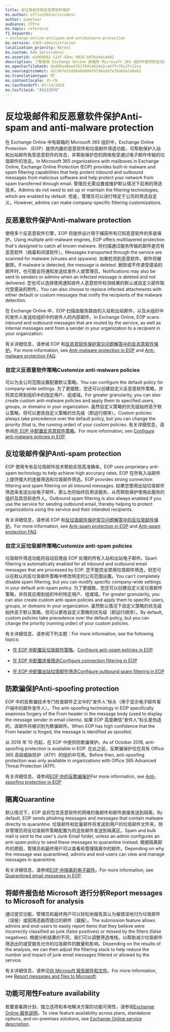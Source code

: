 ```yaml
---
title: 反垃圾邮件和反恶意软件保护
ms.author: office365servicedesc
author: pamelaar
audience: ITPro
ms.topic: reference
f1_keywords:
- exchange-online-antispam-and-antimalware-protection
ms.service: o365-administration
localization_priority: Normal
ms.custom: Adm_ServiceDesc
ms.assetid: e3d68b82-114f-43ec-9026-b076a4dc4e02
description: 了解使用 Exchange Online 邮箱的 Microsoft 365 组织中提供的反垃圾邮件和反恶意软件保护功能。
ms.openlocfilehash: dad05ee8ee4f51f6914624a2ce67fcf6c2fc12ce
ms.sourcegitcommit: d2cd67e52dd646b68bfbfd8a387e70a6da140a62
ms.translationtype: MT
ms.contentlocale: zh-CN
ms.lasthandoff: 07/14/2020
ms.locfileid: "45132976"
---
```

# <a name="anti-spam-and-anti-malware-protection"></a><span data-ttu-id="42758-103">反垃圾邮件和反恶意软件保护</span><span class="sxs-lookup"><span data-stu-id="42758-103">Anti-spam and anti-malware protection</span></span>

<span data-ttu-id="42758-104">在 Exchange Online 中有邮箱的 Microsoft 365 组织中，Exchange Online Protection （EOP）提供内置的恶意软件和垃圾邮件筛选功能，可帮助保护入站和出站邮件免受恶意软件的攻击，并帮助保护您的网络免受通过电子邮件传输的垃圾邮件的攻击。</span><span class="sxs-lookup"><span data-stu-id="42758-104">In Microsoft 365 organizations with mailboxes in Exchange Online, Exchange Online Protection (EOP) provides built-in malware and spam filtering capabilities that help protect inbound and outbound messages from malicious software and help protect your network from spam transferred through email.</span></span> <span data-ttu-id="42758-105">管理员无需设置或维护默认情况下启用的筛选技术。</span><span class="sxs-lookup"><span data-stu-id="42758-105">Admins do not need to set up or maintain the filtering technologies, which are enabled by default.</span></span> <span data-ttu-id="42758-106">但是，管理员可以进行特定于公司的筛选自定义。</span><span class="sxs-lookup"><span data-stu-id="42758-106">However, admins can make company-specific filtering customizations.</span></span>

## <a name="anti-malware-protection"></a><span data-ttu-id="42758-107">反恶意软件保护</span><span class="sxs-lookup"><span data-stu-id="42758-107">Anti-malware protection</span></span>

<span data-ttu-id="42758-108">使用多个反恶意软件引擎，EOP 将提供设计用于捕获所有已知恶意软件的多层保护。</span><span class="sxs-lookup"><span data-stu-id="42758-108">Using multiple anti-malware engines, EOP offers multilayered protection that's designed to catch all known malware.</span></span> <span data-ttu-id="42758-109">将扫描通过服务传输的邮件是否有恶意软件（病毒和间谍软件）。</span><span class="sxs-lookup"><span data-stu-id="42758-109">Messages transported through the service are scanned for malware (viruses and spyware).</span></span> <span data-ttu-id="42758-110">如果检测到恶意软件，邮件将被删除。</span><span class="sxs-lookup"><span data-stu-id="42758-110">If malware is detected, the message is deleted.</span></span> <span data-ttu-id="42758-111">删除或不传递受感染的邮件时，也可能会将通知发送给发件人或管理员。</span><span class="sxs-lookup"><span data-stu-id="42758-111">Notifications may also be sent to senders or admins when an infected message is deleted and not delivered.</span></span> <span data-ttu-id="42758-112">您也可以选择使用通知收件人恶意软件检测结果的默认或自定义邮件取代受感染的附件。</span><span class="sxs-lookup"><span data-stu-id="42758-112">You can also choose to replace infected attachments with either default or custom messages that notify the recipients of the malware detection.</span></span>

<span data-ttu-id="42758-113">在 Exchange Online 中，EOP 扫描由服务路由的入站和出站邮件，以及从组织中的发件人发送给组织中的收件人的内部邮件。</span><span class="sxs-lookup"><span data-stu-id="42758-113">In Exchange Online, EOP scans inbound and outbound messages that are routed by the service, as well as internal messages sent from a sender in your organization to a recipient in your organization.</span></span>

<span data-ttu-id="42758-114">有关详细信息，请参阅 EOP 和[反恶意软件保护常见问题解答](https://docs.microsoft.com/microsoft-365/security/office-365-security/anti-malware-protection-faq-eop)[中的反恶意软件保护](https://docs.microsoft.com/microsoft-365/security/office-365-security/anti-malware-protection)。</span><span class="sxs-lookup"><span data-stu-id="42758-114">For more information, see [Anti-malware protection in EOP](https://docs.microsoft.com/microsoft-365/security/office-365-security/anti-malware-protection) and [Anti-malware protection FAQ](https://docs.microsoft.com/microsoft-365/security/office-365-security/anti-malware-protection-faq-eop).</span></span>

### <a name="customize-anti-malware-policies"></a><span data-ttu-id="42758-115">自定义反恶意软件策略</span><span class="sxs-lookup"><span data-stu-id="42758-115">Customize anti-malware policies</span></span>

<span data-ttu-id="42758-116">可以为全公司范围设置配置默认策略。</span><span class="sxs-lookup"><span data-stu-id="42758-116">You can configure the default policy for company-wide settings.</span></span> <span data-ttu-id="42758-117">为了更细致，您还可以创建自定义反恶意软件策略，并将其应用到组织中的指定用户、组或域。</span><span class="sxs-lookup"><span data-stu-id="42758-117">For greater granularity, you can also create custom anti-malware policies and apply them to specified users, groups, or domains in your organization.</span></span> <span data-ttu-id="42758-118">虽然自定义策略的优先级始终高于默认策略，但可以更改自定义策略的优先级（即运行顺序）。</span><span class="sxs-lookup"><span data-stu-id="42758-118">Custom policies always take precedence over the default policy, but you can change the priority (that is, the running order) of your custom policies.</span></span> <span data-ttu-id="42758-119">有关详细信息，请参阅[在 EOP 中配置反恶意软件策略](https://docs.microsoft.com/microsoft-365/security/office-365-security/configure-anti-malware-policies)。</span><span class="sxs-lookup"><span data-stu-id="42758-119">For more information, see [Configure anti-malware policies in EOP](https://docs.microsoft.com/microsoft-365/security/office-365-security/configure-anti-malware-policies).</span></span>

## <a name="anti-spam-protection"></a><span data-ttu-id="42758-120">反垃圾邮件保护</span><span class="sxs-lookup"><span data-stu-id="42758-120">Anti-spam protection</span></span>

<span data-ttu-id="42758-121">EOP 使用专有反垃圾邮件技术帮助实现高准确率。</span><span class="sxs-lookup"><span data-stu-id="42758-121">EOP uses proprietary anti-spam technology to help achieve high accuracy rates.</span></span> <span data-ttu-id="42758-122">EOP 在所有入站邮件上提供强大的连接筛选和垃圾邮件筛选。</span><span class="sxs-lookup"><span data-stu-id="42758-122">EOP provides strong connection filtering and spam filtering on all inbound messages.</span></span> <span data-ttu-id="42758-123">如果您使用出站垃圾邮件筛选来发送出站电子邮件，那么也将始终启用该服务，从而帮助保护使用此服务的组织及其目标收件人。</span><span class="sxs-lookup"><span data-stu-id="42758-123">Outbound spam filtering is also always enabled if you use the service for sending outbound email, thereby helping to protect organizations using the service and their intended recipients.</span></span>

<span data-ttu-id="42758-124">有关详细信息，请参阅 EOP 和[反垃圾邮件保护常见问题解答](https://docs.microsoft.com/microsoft-365/security/office-365-security/anti-spam-protection-faq)[中的反垃圾邮件保护](https://docs.microsoft.com/microsoft-365/security/office-365-security/anti-spam-protection)。</span><span class="sxs-lookup"><span data-stu-id="42758-124">For more information, see [Anti-spam protection in EOP](https://docs.microsoft.com/microsoft-365/security/office-365-security/anti-spam-protection) and [Anti-spam protection FAQ](https://docs.microsoft.com/microsoft-365/security/office-365-security/anti-spam-protection-faq).</span></span>

### <a name="customize-anti-spam-policies"></a><span data-ttu-id="42758-125">自定义反垃圾邮件策略</span><span class="sxs-lookup"><span data-stu-id="42758-125">Customize anti-spam policies</span></span>

<span data-ttu-id="42758-126">垃圾邮件筛选功能将自动启用由 EOP 处理的所有入站和出站电子邮件。</span><span class="sxs-lookup"><span data-stu-id="42758-126">Spam filtering is automatically enabled for all inbound and outbound email messages that are processed by EOP.</span></span> <span data-ttu-id="42758-127">您不能完全禁用垃圾邮件筛选，但您可以在默认的反垃圾邮件策略中修改特定的公司范围设置。</span><span class="sxs-lookup"><span data-stu-id="42758-127">You can't completely disable spam filtering, but you can modify specific company-wide settings in your default anti-spam policy.</span></span> <span data-ttu-id="42758-128">为了更细致，您还可以创建自定义反垃圾邮件策略，并将其应用到组织中的特定用户、组或域。</span><span class="sxs-lookup"><span data-stu-id="42758-128">For greater granularity, you can also create custom anti-spam policies and apply them to specific users, groups, or domains in your organization.</span></span> <span data-ttu-id="42758-129">虽然默认情况下自定义策略的优先级始终高于默认策略，但可以更改自定义策略的优先级（即运行顺序）。</span><span class="sxs-lookup"><span data-stu-id="42758-129">By default, custom policies take precedence over the default policy, but you can change the priority (running order) of your custom policies.</span></span>

<span data-ttu-id="42758-130">有关详细信息，请参阅下列主题：</span><span class="sxs-lookup"><span data-stu-id="42758-130">For more information, see the following topics:</span></span>

- <span data-ttu-id="42758-131">[在 EOP 中配置反垃圾邮件策略](https://docs.microsoft.com/microsoft-365/security/office-365-security/configure-your-spam-filter-policies)。</span><span class="sxs-lookup"><span data-stu-id="42758-131">[Configure anti-spam policies in EOP](https://docs.microsoft.com/microsoft-365/security/office-365-security/configure-your-spam-filter-policies).</span></span>

- [<span data-ttu-id="42758-132">在 EOP 中配置连接筛选</span><span class="sxs-lookup"><span data-stu-id="42758-132">Configure connection filtering in EOP</span></span>](https://docs.microsoft.com/microsoft-365/security/office-365-security/configure-the-connection-filter-policy)

- [<span data-ttu-id="42758-133">在 EOP 中配置出站垃圾邮件筛选</span><span class="sxs-lookup"><span data-stu-id="42758-133">Configure outbound spam filtering in EOP</span></span>](https://docs.microsoft.com/microsoft-365/security/office-365-security/configure-the-outbound-spam-policy)

## <a name="anti-spoofing-protection"></a><span data-ttu-id="42758-134">防欺骗保护</span><span class="sxs-lookup"><span data-stu-id="42758-134">Anti-spoofing protection</span></span>

<span data-ttu-id="42758-135">EOP 中的反欺骗技术专门检查邮件正文中的“发件人”标头（用于显示电子邮件客户端中的邮件发件人）。</span><span class="sxs-lookup"><span data-stu-id="42758-135">The anti-spoofing technology in EOP specifically examines forgery of the From header in the message body (used to display the message sender in email clients).</span></span> <span data-ttu-id="42758-136">如果 EOP 高度确信“发件人”标头是伪造的，该邮件将被识别为欺骗邮件。</span><span class="sxs-lookup"><span data-stu-id="42758-136">When EOP has high confidence that the From header is forged, the message is identified as spoofed.</span></span>

<span data-ttu-id="42758-137">从 2018 年 10 月起，在 EOP 中提供防欺骗保护。</span><span class="sxs-lookup"><span data-stu-id="42758-137">As of October 2018, anti-spoofing protection is available in EOP.</span></span> <span data-ttu-id="42758-138">在此之前，反欺骗保护仅在具有 Office 365 高级威胁防护（ATP）的组织中可用。</span><span class="sxs-lookup"><span data-stu-id="42758-138">Before then, anti-spoofing protection was only available in organizations with Office 365 Advanced Threat Protection (ATP).</span></span>

<span data-ttu-id="42758-139">有关详细信息，请参阅[EOP 中的反欺骗保护](https://docs.microsoft.com/microsoft-365/security/office-365-security/anti-spoofing-protection)</span><span class="sxs-lookup"><span data-stu-id="42758-139">For more information, see [Anti-spoofing protection in EOP](https://docs.microsoft.com/microsoft-365/security/office-365-security/anti-spoofing-protection)</span></span>

## <a name="quarantine"></a><span data-ttu-id="42758-140">隔离</span><span class="sxs-lookup"><span data-stu-id="42758-140">Quarantine</span></span>

<span data-ttu-id="42758-141">默认情况下，EOP 会将包含恶意软件的网络钓鱼邮件和邮件直接发送到隔离。</span><span class="sxs-lookup"><span data-stu-id="42758-141">By default, EOP sends phishing messages and messages that contain malware directly to quarantine.</span></span> <span data-ttu-id="42758-142">垃圾邮件和批量邮件将发送到用户的垃圾邮件文件夹，除非管理员将反垃圾邮件策略配置为将这些邮件发送到隔离区。</span><span class="sxs-lookup"><span data-stu-id="42758-142">Spam and bulk mail is sent to the user's Junk Email folder, unless an admin configures an anti-spam policy to send these messages to quarantine instead.</span></span> <span data-ttu-id="42758-143">根据隔离邮件的原因，管理员和最终用户可以查看和管理隔离中的邮件。</span><span class="sxs-lookup"><span data-stu-id="42758-143">Depending on why the message was quarantined, admins and end-users can view and manage messages in quarantine.</span></span>

<span data-ttu-id="42758-144">有关详细信息，请参阅[EOP 中隔离的电子邮件](https://docs.microsoft.com/microsoft-365/security/office-365-security/quarantine-email-messages)。</span><span class="sxs-lookup"><span data-stu-id="42758-144">For more information, see [Quarantined email messages in EOP](https://docs.microsoft.com/microsoft-365/security/office-365-security/quarantine-email-messages).</span></span>

## <a name="report-messages-to-microsoft-for-analysis"></a><span data-ttu-id="42758-145">将邮件报告给 Microsoft 进行分析</span><span class="sxs-lookup"><span data-stu-id="42758-145">Report messages to Microsoft for analysis</span></span>

<span data-ttu-id="42758-146">通过提交功能，管理员和最终用户可以轻松地报告其认为被错误地归为垃圾邮件（误报）或因筛选器而错过的邮件（漏报）。</span><span class="sxs-lookup"><span data-stu-id="42758-146">The submission feature allows admins and end-users to easily report items that they believe were incorrectly classified as junk (false positives) or missed by the filters (false negatives).</span></span> <span data-ttu-id="42758-147">根据分析结果的不同，我们可以调整筛选堆栈，以帮助减少垃圾邮件筛选出的或受服务允许的垃圾邮件的数量和影响。</span><span class="sxs-lookup"><span data-stu-id="42758-147">Depending on the results of the analysis, we can then adjust the filtering stack to help reduce the number and impact of junk email messages filtered or allowed by the service.</span></span>

<span data-ttu-id="42758-148">有关详细信息，请参见[向 Microsoft 报告邮件和文件](https://docs.microsoft.com/microsoft-365/security/office-365-security/report-junk-email-messages-to-microsoft)。</span><span class="sxs-lookup"><span data-stu-id="42758-148">For more information, see [Report messages and files to Microsoft](https://docs.microsoft.com/microsoft-365/security/office-365-security/report-junk-email-messages-to-microsoft).</span></span>

## <a name="feature-availability"></a><span data-ttu-id="42758-149">功能可用性</span><span class="sxs-lookup"><span data-stu-id="42758-149">Feature availability</span></span>

<span data-ttu-id="42758-150">若要查看跨计划、独立选项和本地解决方案的功能可用性，请参阅[Exchange Online 服务说明](exchange-online-service-description.md)。</span><span class="sxs-lookup"><span data-stu-id="42758-150">To view feature availability across plans, standalone options, and on-premises solutions, see [Exchange Online service description](exchange-online-service-description.md).</span></span>
